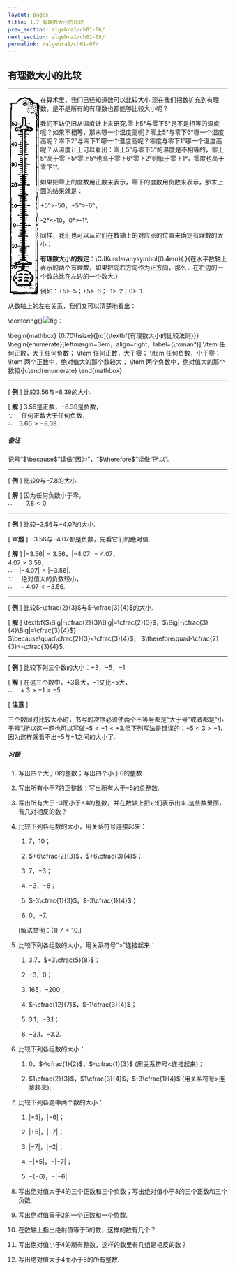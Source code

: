 ```yaml
---
layout: pages
title: 1.7 有理数大小的比较
prev_section: algebra1/ch01-06/
next_section: algebra1/ch01-08/
permalink: /algebra1/ch01-07/
---
```


有理数大小的比较
----------------

----

<img src="../images/024-1.png" style="float:left;">

在算术里，我们已经知道数可以比较大小.现在我们把数扩充到有理数，是不是所有的有理数也都能够比较大小呢？

我们不妨仍旧从温度计上来研究.零上5°与零下5°是不是相等的温度呢？如果不相等，那末哪一个温度高呢？零上5°与零下6°哪一个温度高呢？零下2°与零下1°哪一个温度高呢？零度与零下1°哪一个温度高呢？从温度计上可以看出：零上5°与零下5°的温度是不相等的，零上5°高于零下5°零上5°也高于零下6°零下2°则低于零下1°，零度也高于零下1°.

如果把零上的度数用正数来表示，零下的度数用负数来表示，那末上面的结果就是：

+5°>-50，+5°>-6°，

-2°<-10，0°>-1°.

同样，我们也可以从它们在数轴上的对应点的位置来确定有理数的大小：

**有理数大小的规定**：<span>\CJKunderanysymbol{0.4em}{.}{在水平数轴上表示的两个有理数，如果把向右方向作为正方向，那么，在右边的一个数总比在左边的一个数大.}</span>

例如：+5>-5；+5>-6；-1>-2；0>-1.

从数轴上的左右关系，我们又可以清楚地看出：

\centering{}![](images/-024-2.png "fig：")

\begin{mathbox}
{0.70\hsize}{[rc]{\textbf{有理数大小的比较法则}}}
\begin{enumerate}[leftmargin=3em，align=right，label=(\roman*)]
\item 任何正数，大于任何负数；
\item 任何正数，大于零；
\item 任何负数，小于零；
\item 两个正数中，绝对值大的那个数较大；
\item 两个负数中，绝对值大的那个数较小.\end{enumerate}
\end{mathbox}

----

[ **例** ] 比较$3.56$与$-8.39$的大小.

[ **解** ] $3.56$是正数，$-8.39$是负数，  
$\because\quad$任何正数大于任何负数，  
$\therefore\quad$$3.66>-8.39$.

<div class="note warning">
<h5>备注</h5>
</div>
记号“$\because$”读做“因为”，“$\therefore$”读做“所以”.


----

[ **例** ] 比较$0$与$-7.8$的大小.

[ **解** ] 因为任何负数小于零，  
$\therefore\quad-7.8<0$.


----

[ **例** ] 比较$-3.56$与$-4.07$的大小.

[ **审题** ] $-3.56$与$-4.07$都是负数，先看它们的绝对值.

[ **解** ] $|-3.56|=3.56$，$|-4.07|=4.07$，  
$4.07>3.56$，  
$\therefore\quad|-4.07|>|-3.56|$.  
$\because\quad$绝对值大的负数较小，  
$\therefore\quad-4.07<-3.56$.


----

[ **例** ] 比较$-\cfrac{2}{3}$与$-\cfrac{3}{4}$的大小.

[ **解** ] \textbf{$\Big|-\cfrac{2}{3}\Big|=\cfrac{2}{3}$，$\Big|-\cfrac{3}{4}\Big|=\cfrac{3}{4}$}  
$\because\quad\cfrac{2}{3}<\cfrac{3}{4}$， $\therefore\quad-\cfrac{2}{3}>-\cfrac{3}{4}$.


----

[ **例** ] 比较下列三个数的大小：$+3$，$-5$，$-1$.

[ **解** ] 在这三个数中，$+3$最大，$-1$又比$-5$大，  
$\therefore\quad+3>-1>-5$.

[ **注意** ]

三个数同时比较大小时，书写的次序必须使两个不等号都是“大于号”或者都是“小于号”.所以这一题也可以写做$-5<-1<+3$.但下列写法是错误的：$-5<3>-1$，因为这样就看不出$-5$与$-1$之间的大小了.




<div class="note">
<h5>习题</h5>
</div>

1.  写出四个大于$0$的整数；写出四个小于$0$的整数.

2.  写出所有小于$7$的正整数；写出所有大于$-5$的负整数.

3.  写出所有大于$-3$而小于$+4$的整数，并在数轴上把它们表示出来.这些数里面，有几对相反的数？

4.  比较下列各组数的大小，用关系符号连接起来：

    1.  $7$，$10$；

    2.  $+6\cfrac{2}{3}$，$+6\cfrac{3}{4}$；

    3.  $7$，$-3$；

    4.  $-3$，$-8$；

    5.  $-3\cfrac{1}{3}$，$-3\cfrac{1}{4}$；

    6.  $0$，$-7$.

    <span>[</span>解法举例：(1) $7<10$.<span>]</span>

5.  比较下列各组数的大小，用关系符号“$>$”连接起来：

    1.  $3.7$，$+3\cfrac{5}{8}$；

    2.  $-3$，$0$；

    3.  $165$，$-200$；

    4.  $-\cfrac{12}{7}$，$-1\cfrac{3}{4}$；

    5.  $3.1$，$-3.1$；

    6.  $-3.1$，$-3.2$.

6.  比较下列各组数的大小：

    1.  $0$，$-\cfrac{1}{2}$，$-\cfrac{1}{3}$ (用关系符号$<$连接起来)；

    2.  $1\cfrac{2}{3}$，$1\cfrac{3}{4}$，$-3\cfrac{1}{4}$ (用关系符号$>$连接起来).

7.  比较下列各题中两个数的大小：

    1.  $|+5|$，$|-6|$；

    2.  $|+5|$，$|-7|$；

    3.  $|-7|$，$|-2|$；

    4.  $-|+5|$，$-|-7|$；

    5.  $-(-6)$，$-|-6|$.

8.  写出绝对值大于$4$的三个正数和三个负数；写出绝对值小于$3$的三个正数和三个负数.

9.  写出绝对值等于$2$的一个正数和一个负数.

10. 在数轴上指出绝射值等于$5$的数，这样的数有几个？

11. 写出绝对值小于$4$的所有整数，这样的数里有几组是相反的数？

12. 写出绝对值大于$4$而小于$8$的所有整数.



